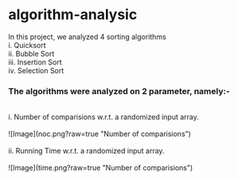 # algorithm-analysic

In this project, we analyzed 4 sorting algorithms
<br>i. Quicksort
<br>ii. Bubble Sort
<br>iii. Insertion Sort
<br>iv. Selection Sort
<p>
<h3>The algorithms were analyzed on 2 parameter, namely:-</h3>
<br>i. Number of comparisions w.r.t. a randomized input array.
<br>
<br>![Image](noc.png?raw=true "Number of comparisions")
<br>
<br>ii. Running Time w.r.t. a randomized input array.
<br>
<br>![Image](time.png?raw=true "Number of comparisions")


